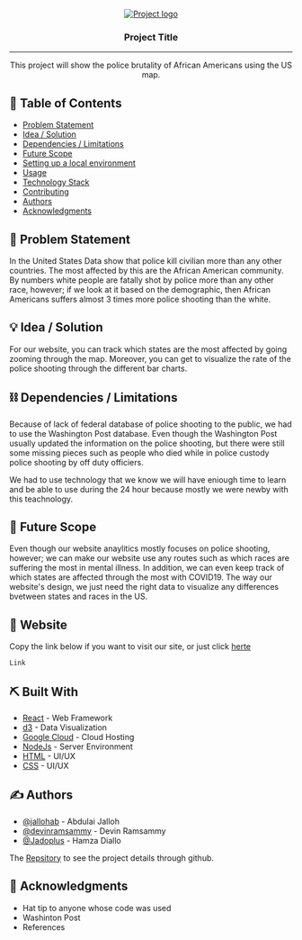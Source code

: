<p align="center">
  <a href="" rel="noopener">
 <img src="./CunyHack.png" alt="Project logo"></a>
</p>
<h3 align="center">Project Title</h3>

---

<p align="center"> This project will show the police brutality of African Americans using the US map.
    <br> 
</p>

## 📝 Table of Contents
- [Problem Statement](#problem_statement)
- [Idea / Solution](#idea)
- [Dependencies / Limitations](#limitations)
- [Future Scope](#future_scope)
- [Setting up a local environment](#getting_started)
- [Usage](#usage)
- [Technology Stack](#tech_stack)
- [Contributing](../CONTRIBUTING.md)
- [Authors](#authors)
- [Acknowledgments](#acknowledgments)

## 🧐 Problem Statement <a name = "problem_statement"></a>
In the United States Data show that police kill civilian more than  any other countries. The most affected by this are the
African American community. By numbers white people are fatally shot by police more than any other race, however; if we look
at it based on the demographic, then African Americans suffers almost 3 times more police shooting than the white.


## 💡 Idea / Solution <a name = "idea"></a>
For our website, you can track which states are the most affected by going zooming through the map.
Moreover, you can get to visualize the rate of the police shooting through the different bar charts.


## ⛓️ Dependencies / Limitations <a name = "limitations"></a>
Because of lack of federal database of police shooting to the public, we had to use the Washington Post database.
Even though the Washington Post usually updated the information on the police shooting, but there were still some
missing pieces such as people who died while in police custody police shooting by off duty officiers.

We had to use technology that we know we will have eniough time to learn and be able to use during the 24 hour
because mostly we were newby with this teachnology.

## 🚀 Future Scope <a name = "future_scope"></a>
Even though our website anaylitics mostly focuses on police shooting, however; we can make our website use any routes
such as which races are suffering the most in mental illness. In addition, we can even keep track of which states are
affected through the most with COVID19. The way our website's design, we just need the right data to visualize any 
differences bvetween states and races in the US.

## 🏁 Website <a name = "website"></a>
Copy the link below if you want to visit our site, or just click [herte](#here)


```
Link
```


## ⛏️ Built With <a name = "tech_stack"></a>
- [React](https://reactjs.org/) - Web Framework
- [d3](https://d3js.org/) - Data Visualization
- [Google Cloud](https://cloud.google.com/) - Cloud Hosting
- [NodeJs](https://nodejs.org/en/) - Server Environment
- [HTML](https://devdocs.io/html/) - UI/UX
- [CSS](https://devdocs.io/css/) - UI/UX

## ✍️ Authors <a name = "authors"></a>
- [@jallohab](https://github.com/jallohab) - Abdulai Jalloh
- [@devinramsammy](https://github.com/devinramsammy) - Devin Ramsammy
- [@Jadoplus](https://github.com/Jadoplus) - Hamza Diallo

The [Repsitory](https://github.com/jallohab/wp-database-analytics/) to see the project details through github.

## 🎉 Acknowledgments <a name = "acknowledgments"></a>
- Hat tip to anyone whose code was used
- Washinton Post
- References
